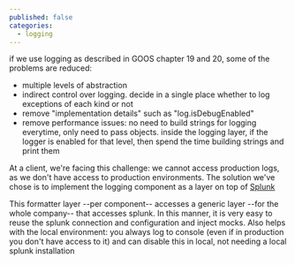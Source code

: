 ```yaml
---
published: false
categories:
  - logging
---
```


if we use logging as described in GOOS chapter 19 and 20, some of the problems are reduced:

  * multiple levels of abstraction
  * indirect control over logging. decide in a single place whether to log exceptions of each kind or not
  * remove "implementation details" such as "log.isDebugEnabled"
  * remove performance issues: no need to build strings for logging everytime, only need to pass objects. inside the logging layer, if the logger is enabled for that level, then spend the time building strings and print them
  
At a client, we're facing this challenge: we cannot access production logs, as we don't have access to production environments. The solution we've chose is to implement the logging component as a layer on top of [Splunk](http://www.splunk.com/)

This formatter layer --per component-- accesses a generic layer --for the whole company-- that accesses splunk. In this manner, it is very easy to reuse the splunk connection and configuration and inject mocks. Also helps with the local environment: you always log to console (even if in production you don't have access to it) and can disable this in local, not needing a local splunk installation
